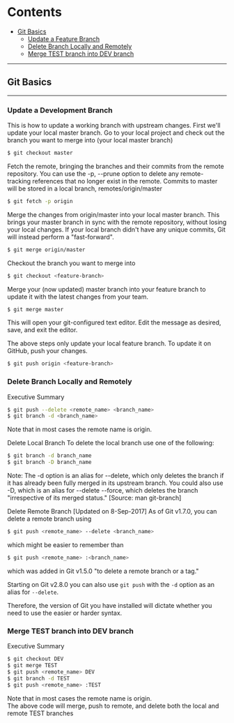 # Contents  
  * [Git Basics](#git-basics)  
       * [Update a Feature Branch](#update-a-feature-branch)  
       * [Delete Branch Locally and Remotely](#delete-branch-locally-and-remotely)
       * [Merge TEST branch into DEV branch](#merge-test-branch-into-dev-branch)

---
## Git Basics  
---
### Update a Development Branch

This is how to update a working branch with upstream changes.
First we'll update your local master branch. Go to your local project and check out the branch you want to merge into (your local master branch)
```bash
$ git checkout master
```

Fetch the remote, bringing the branches and their commits from the remote repository.
You can use the -p, --prune option to delete any remote-tracking references that no longer exist in the remote. Commits to master will be stored in a local branch, remotes/origin/master
```bash
$ git fetch -p origin
```

Merge the changes from origin/master into your local master branch. This brings your master branch in sync with the remote repository, without losing your local changes. If your local branch didn't have any unique commits, Git will instead perform a "fast-forward".
```bash
$ git merge origin/master
```

Checkout the branch you want to merge into
```bash
$ git checkout <feature-branch>
```

Merge your (now updated) master branch into your feature branch to update it with the latest changes from your team.
```bash
$ git merge master
```

This will open your git-configured text editor. Edit the message as desired, save, and exit the editor.

The above steps only update your local feature branch. To update it on GitHub, push your changes.
```bash
$ git push origin <feature-branch>
```

### Delete Branch Locally and Remotely

Executive Summary
```bash
$ git push --delete <remote_name> <branch_name>
$ git branch -d <branch_name>
```
Note that in most cases the remote name is origin.

Delete Local Branch
To delete the local branch use one of the following:
```bash
$ git branch -d branch_name
$ git branch -D branch_name
```
Note: The -d option is an alias for --delete, which only deletes the branch if it has already been fully merged in its upstream branch. You could also use -D, which is an alias for --delete --force, which deletes the branch "irrespective of its merged status." [Source: man git-branch]

Delete Remote Branch [Updated on 8-Sep-2017]
As of Git v1.7.0, you can delete a remote branch using
```bash
$ git push <remote_name> --delete <branch_name>
```
which might be easier to remember than
```bash
$ git push <remote_name> :<branch_name>
```
which was added in Git v1.5.0 "to delete a remote branch or a tag."

Starting on Git v2.8.0 you can also use `git push` with the `-d` option as an alias for `--delete`.

Therefore, the version of Git you have installed will dictate whether you need to use the easier or harder syntax.

### Merge TEST branch into DEV branch

Executive Summary
```bash
$ git checkout DEV
$ git merge TEST
$ git push <remote_name> DEV
$ git branch -d TEST
$ git push <remote_name> :TEST
```
Note that in most cases the remote name is origin.  
The above code will merge, push to remote, and delete both the local and remote TEST branches
